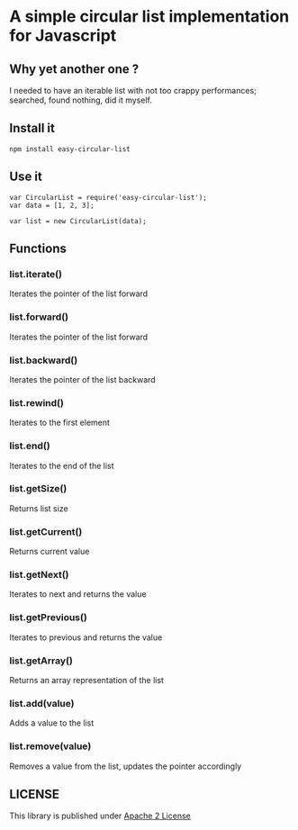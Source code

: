 # A simple circular list implementation for Javascript

## Why yet another one ?

I needed to have an iterable list with not too crappy performances; searched, found nothing, did it myself.

## Install it

```
npm install easy-circular-list
```

## Use it

```
var CircularList = require('easy-circular-list');
var data = [1, 2, 3];

var list = new CircularList(data);
```

## Functions

### list.iterate()

Iterates the pointer of the list forward

### list.forward()

Iterates the pointer of the list forward

### list.backward()

Iterates the pointer of the list backward

### list.rewind()

Iterates to the first element

### list.end()

Iterates to the end of the list

### list.getSize()

Returns list size

### list.getCurrent()

Returns current value

### list.getNext()

Iterates to next and returns the value

### list.getPrevious()

Iterates to previous and returns the value

### list.getArray()

Returns an array representation of the list

### list.add(value)

Adds a value to the list

### list.remove(value)

Removes a value from the list, updates the pointer accordingly

## LICENSE

This library is published under [Apache 2 License](LICENSE)

